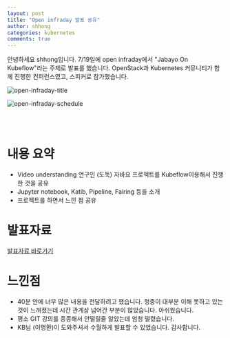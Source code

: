 ```yaml
---
layout: post
title: "Open infraday 발표 공유"
author: shhong
categories: kubernetes
comments: true
---
```


안녕하세요 shhong입니다. 7/19일에 open infraday에서 "Jabayo On Kubeflow"라는 주제로 발표를 했습니다. OpenStack과 Kubernetes 커뮤니티가 함께 진행한 컨퍼런스였고, 스피커로 참가했습니다.

![open-infraday-title](/assets/open-infraday/title.png)

![open-infraday-schedule](/assets/open-infraday/schedule.png)

<br/>
<br/>

# 내용 요약

- Video understanding 연구인 (도둑) 자바요 프로젝트를 Kubeflow이용해서 진행한 것을 공유
- Jupyter notebook, Katib, Pipeline, Fairing 등을 소개
- 프로젝트를 하면서 느낀 점 공유

# 발표자료

[발표자료 바로가기](https://www.slideshare.net/madusin/openinfradays-2019-korea-jabayo-on-kubeflow)

# 느낀점

- 40분 안에 너무 많은 내용을 전달하려고 했습니다. 청중이 대부분 이해 못하고 있는 것이 느껴졌는데 시간 관계상 넘어간 부분이 많았습니다. 아쉬웠습니다.
- 평소 GIT 강의를 종종해서 안떨릴줄 알았는데 엄청 떨렸습니다.
- KB님 (이명환)이 도와주셔서 수월하게 발표할 수 있었습니다. 감사합니다.
